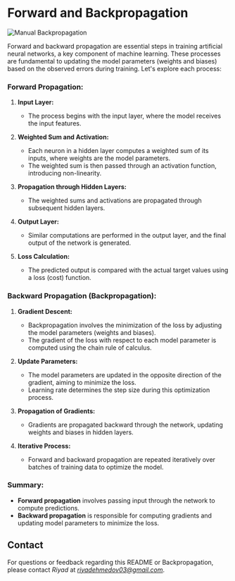 # Forward and Backpropagation

![Manual Backpropagation](https://i0.wp.com/neptune.ai/wp-content/uploads/2022/10/Backpropagation-passes-architecture.png?resize=434%2C414&ssl=1)

Forward and backward propagation are essential steps in training artificial neural networks, a key component of machine learning. These processes are fundamental to updating the model parameters (weights and biases) based on the observed errors during training. Let's explore each process:

### Forward Propagation:

1. **Input Layer:**
   - The process begins with the input layer, where the model receives the input features.

2. **Weighted Sum and Activation:**
   - Each neuron in a hidden layer computes a weighted sum of its inputs, where weights are the model parameters.
   - The weighted sum is then passed through an activation function, introducing non-linearity.

3. **Propagation through Hidden Layers:**
   - The weighted sums and activations are propagated through subsequent hidden layers.

4. **Output Layer:**
   - Similar computations are performed in the output layer, and the final output of the network is generated.

5. **Loss Calculation:**
   - The predicted output is compared with the actual target values using a loss (cost) function.

### Backward Propagation (Backpropagation):

1. **Gradient Descent:**
   - Backpropagation involves the minimization of the loss by adjusting the model parameters (weights and biases).
   - The gradient of the loss with respect to each model parameter is computed using the chain rule of calculus.

2. **Update Parameters:**
   - The model parameters are updated in the opposite direction of the gradient, aiming to minimize the loss.
   - Learning rate determines the step size during this optimization process.

3. **Propagation of Gradients:**
   - Gradients are propagated backward through the network, updating weights and biases in hidden layers.

4. **Iterative Process:**
   - Forward and backward propagation are repeated iteratively over batches of training data to optimize the model.

### Summary:

- **Forward propagation** involves passing input through the network to compute predictions.
- **Backward propagation** is responsible for computing gradients and updating model parameters to minimize the loss.

## Contact

For questions or feedback regarding this README or Backpropagation, please contact *Riyad* at *riyadehmedov03@gmail.com*.
